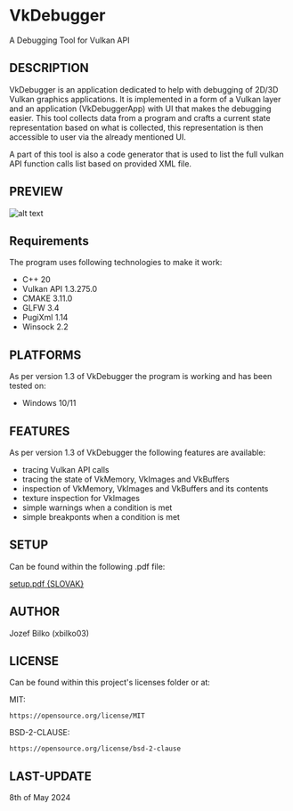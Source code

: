 # VkDebugger
A Debugging Tool for Vulkan API

## DESCRIPTION
VkDebugger is an application dedicated to help with debugging of 2D/3D Vulkan graphics applications. It is implemented in a form of a Vulkan layer
and an application (VkDebuggerApp) with UI that makes the debugging easier. This tool collects data from a program and crafts a current state 
representation based on what is collected, this representation is then accessible to user via the already mentioned UI.

A part of this tool is also a code generator that is used to list the full vulkan API function calls list based on provided XML file.
    
## PREVIEW
![alt text](https://github.com/xbilko03/ADT_VAPI/blob/master/view.jpg?raw=true)

## Requirements
The program uses following technologies to make it work:
* C++ 20 
* Vulkan API 1.3.275.0
* CMAKE 3.11.0
* GLFW 3.4
* PugiXml 1.14
* Winsock 2.2

## PLATFORMS
As per version 1.3 of VkDebugger the program is working and has been tested on:
* Windows 10/11

## FEATURES
As per version 1.3 of VkDebugger the following features are available:
* tracing Vulkan API calls
* tracing the state of VkMemory, VkImages and VkBuffers
* inspection of VkMemory, VkImages and VkBuffers and its contents
* texture inspection for VkImages
* simple warnings when a condition is met
* simple breakponts when a condition is met

## SETUP
Can be found within the following .pdf file:

[setup.pdf {SLOVAK}](https://github.com/xbilko03/ADT_VAPI/blob/master/setup.pdf)

## AUTHOR
Jozef Bilko (xbilko03)

## LICENSE
Can be found within this project's licenses folder or at:

MIT:

    https://opensource.org/license/MIT

BSD-2-CLAUSE:

    https://opensource.org/license/bsd-2-clause

## LAST-UPDATE
8th of May 2024
